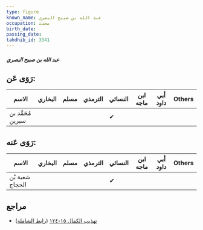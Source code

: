 ```yaml
---
type: figure
known_name: عبد الله بن صبيح البصري
occupation: محدث
birth_date:
passing_date:
tahdhib_id: 3341
---
```

##### عبد الله بن صبيح البصري

## رَوَى عَن:
| الاسم             | البخاري | مسلم | الترمذي | النسائي | ابن ماجه | أبي داود | Others |
| ----------------- | ------- | ---- | ------- | ------- | -------- | -------- | ------ |
| مُحَمَّد بن سيرين |         |      |         | ✔       |          |          |        |
## رَوَى عَنه:
| الاسم           | البخاري | مسلم | الترمذي | النسائي | ابن ماجه | أبي داود | Others |
| --------------- | ------- | ---- | ------- | ------- | -------- | -------- | ------ |
| شعبة بْن الحجاج |         |      |         | ✔       |          |          |        |
## مراجع
- [تهذيب الكمال ١٥-١٢٤](obsidian://open?vault=Tahdhib-al-Kamal&file=Figures/٣٣٤١-عبد%20الله%20بن%20صبيح%20البصري) ([رابط الشاملة](https://shamela.ws/book/3722/7608))